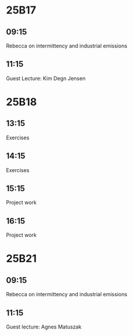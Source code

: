
25B17
=====

09:15
-----
Rebecca on intermittency and industrial emissions

11:15
-----
Guest Lecture: Kim Degn Jensen

25B18
=====

13:15
-----
Exercises

14:15
-----
Exercises

15:15
-----
Project work

16:15
-----
Project work

25B21
=====

09:15
-----
Rebecca on intermittency and industrial emissions

11:15
-----
Guest lecture: Agnes Matuszak 


